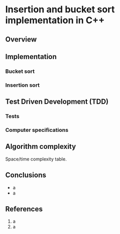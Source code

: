 # Insertion and bucket sort implementation in C++

## Overview

## Implementation

### Bucket sort

### Insertion sort

## Test Driven Development (TDD)

### Tests

### Computer specifications

## Algorithm complexity

Space/time complexity table.

## Conclusions

* a
* a

## References

1. a
2. a
